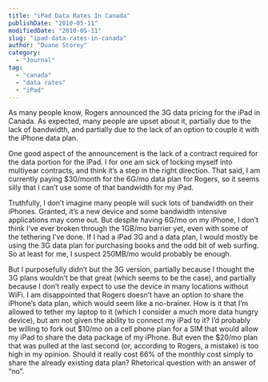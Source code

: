```yaml
---
title: "iPad Data Rates In Canada"
publishDate: "2010-05-11"
modifiedDate: "2010-05-11"
slug: "ipad-data-rates-in-canada"
author: "Duane Storey"
category:
  - "Journal"
tag:
  - "canada"
  - "data rates"
  - "iPad"
---
```


As many people know, Rogers announced the 3G data pricing for the iPad in Canada. As expected, many people are upset about it, partially due to the lack of bandwidth, and partially due to the lack of an option to couple it with the iPhone data plan.

One good aspect of the announcement is the lack of a contract required for the data portion for the iPad. I for one am sick of locking myself into multiyear contracts, and think it’s a step in the right direction. That said, I am currently paying $30/month for the 6G/mo data plan for Rogers, so it seems silly that I can’t use some of that bandwidth for my iPad.

Truthfully, I don’t imagine many people will suck lots of bandwidth on their iPhones. Granted, it’s a new device and some bandwidth intensive applications may come out. But despite having 6G/mo on my iPhone, I don’t think I’ve ever broken through the 1GB/mo barrier yet, even with some of the tethering I’ve done. If I had a iPad 3G and a data plan, I would mostly be using the 3G data plan for purchasing books and the odd bit of web surfing. So at least for me, I suspect 250MB/mo would probably be enough.

But I purposefully didn’t but the 3G version, partially because I thought the 3G plans wouldn’t be that great (which seems to be the case), and partially because I don’t really expect to use the device in many locations without WiFi. I am disappointed that Rogers doesn’t have an option to share the iPhone’s data plan, which would seem like a no-brainer. How is it that I’m allowed to tether my laptop to it (which I consider a much more data hungry device), but am not given the ability to connect my iPad to it? I’d probably be willing to fork out $10/mo on a cell phone plan for a SIM that would allow my iPad to share the data package of my iPhone. But even the $20/mo plan that was pulled at the last second (or, according to Rogers, a mistake) is too high in my opinion. Should it really cost 66% of the monthly cost simply to share the already existing data plan? Rhetorical question with an answer of “no”.